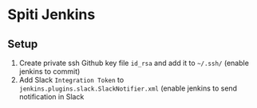Spiti Jenkins
=============

Setup
-----
1. Create private ssh Github key file `id_rsa` and add it to `~/.ssh/`
  (enable jenkins to commit)
2. Add Slack `Integration Token` to `jenkins.plugins.slack.SlackNotifier.xml`
  (enable jenkins to send notification in Slack